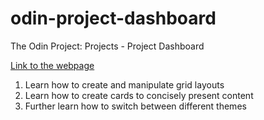 # odin-project-dashboard
The Odin Project: Projects - Project Dashboard

[Link to the webpage](https://ritindev.github.io/odin-project-dashboard/)

1. Learn how to create and manipulate grid layouts
2. Learn how to create cards to concisely present content
3. Further learn how to switch between different themes
